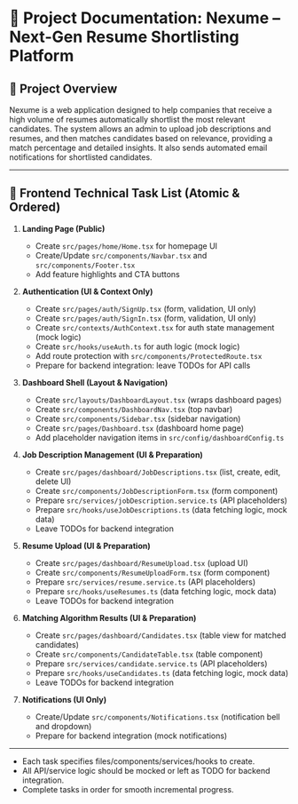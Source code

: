 # 📄 Project Documentation: Nexume – Next-Gen Resume Shortlisting Platform

## 🧠 Project Overview

Nexume is a web application designed to help companies that receive a high volume of resumes automatically shortlist the most relevant candidates. The system allows an admin to upload job descriptions and resumes, and then matches candidates based on relevance, providing a match percentage and detailed insights. It also sends automated email notifications for shortlisted candidates.

---

## 🚧 Frontend Technical Task List (Atomic & Ordered)

1. **Landing Page (Public)**

   - Create `src/pages/home/Home.tsx` for homepage UI
   - Create/Update `src/components/Navbar.tsx` and `src/components/Footer.tsx`
   - Add feature highlights and CTA buttons

2. **Authentication (UI & Context Only)**

   - Create `src/pages/auth/SignUp.tsx` (form, validation, UI only)
   - Create `src/pages/auth/SignIn.tsx` (form, validation, UI only)
   - Create `src/contexts/AuthContext.tsx` for auth state management (mock logic)
   - Create `src/hooks/useAuth.ts` for auth logic (mock logic)
   - Add route protection with `src/components/ProtectedRoute.tsx`
   - Prepare for backend integration: leave TODOs for API calls

3. **Dashboard Shell (Layout & Navigation)**

   - Create `src/layouts/DashboardLayout.tsx` (wraps dashboard pages)
   - Create `src/components/DashboardNav.tsx` (top navbar)
   - Create `src/components/Sidebar.tsx` (sidebar navigation)
   - Create `src/pages/Dashboard.tsx` (dashboard home page)
   - Add placeholder navigation items in `src/config/dashboardConfig.ts`

4. **Job Description Management (UI & Preparation)**

   - Create `src/pages/dashboard/JobDescriptions.tsx` (list, create, edit, delete UI)
   - Create `src/components/JobDescriptionForm.tsx` (form component)
   - Prepare `src/services/jobDescription.service.ts` (API placeholders)
   - Prepare `src/hooks/useJobDescriptions.ts` (data fetching logic, mock data)
   - Leave TODOs for backend integration

5. **Resume Upload (UI & Preparation)**

   - Create `src/pages/dashboard/ResumeUpload.tsx` (upload UI)
   - Create `src/components/ResumeUploadForm.tsx` (form component)
   - Prepare `src/services/resume.service.ts` (API placeholders)
   - Prepare `src/hooks/useResumes.ts` (data fetching logic, mock data)
   - Leave TODOs for backend integration

6. **Matching Algorithm Results (UI & Preparation)**

   - Create `src/pages/dashboard/Candidates.tsx` (table view for matched candidates)
   - Create `src/components/CandidateTable.tsx` (table component)
   - Prepare `src/services/candidate.service.ts` (API placeholders)
   - Prepare `src/hooks/useCandidates.ts` (data fetching logic, mock data)
   - Leave TODOs for backend integration

7. **Notifications (UI Only)**
   - Create/Update `src/components/Notifications.tsx` (notification bell and dropdown)
   - Prepare for backend integration (mock notifications)

---

- Each task specifies files/components/services/hooks to create.
- All API/service logic should be mocked or left as TODO for backend integration.
- Complete tasks in order for smooth incremental progress.
